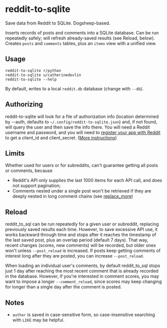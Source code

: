# reddit-to-sqlite
Save data from Reddit to SQLite. Dogsheep-based.

Inserts records of posts and comments into a SQLite database.  Can
be run repeatedly safely; will refresh already-saved results (see Reload, below).
Creates `posts` and `comments` tables, plus an `items` view with a unified
view.

## Usage


    reddit-to-sqlite r/python
    reddit-to-sqlite u/catherinedevlin
    reddit-to-sqlite --help

By default, writes to a local `reddit.db` database (change with `--db`).

## Authorizing

reddit-to-sqlite will look for a file of authorization info (location determined
by --auth, defaults to `~/.config/reddit-to-sqlite.json`) and, if not found, will
query the user and then save the info there.  You will need a Reddit username and
password, and you will need to
[register your app with Reddit](https://www.reddit.com/wiki/api) to get a client_id
and client_secret.  ([More instructions](https://www.geeksforgeeks.org/how-to-get-client_id-and-client_secret-for-python-reddit-api-registration/))

## Limits

Whether used for users or for subreddits, can't guarantee getting all
posts or comments, because

- Reddit's API only supplies the last 1000 items for each API call, and does
not support pagination;
- Comments nested under a single post won't be retrieved if they are deeply
nested in long comment chains
(see [replace_more](https://praw.readthedocs.io/en/latest/tutorials/comments.html#the-replace-more-method))

## Reload

reddit_to_sql can be run repeatedly for a given user or subreddit, replacing previously saved
results each time.  However, to save excessive API use, it works backward through time and
stops after it reaches the timestamp of the last saved post, plus an overlap period (default
7 days).  That way, recent changes (scores, new comments) will be recorded, but older ones
won't unless `--post_reload` is increased.  If posts keep getting comments of interest long
after they are posted, you can increase `--post_reload`.

When loading an individual user's comments, by default reddit_to_sql stops just 1 day after
reaching the most recent comment that is already recorded in the database.  However, if you're
interested in comment scores, you may want to impose a longer `--comment_reload`, since scores
may keep changing for longer than a single day after the comment is posted.

## Notes

- `author` is saved in case-sensitive form, so case-insensitive searching with `LIKE`
may be helpful.
